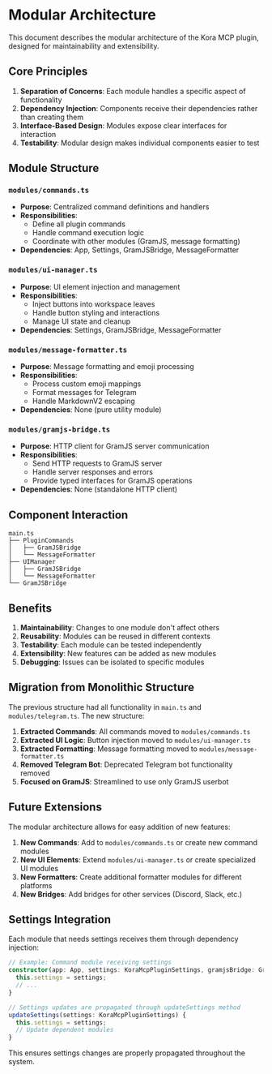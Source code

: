 # Modular Architecture

This document describes the modular architecture of the Kora MCP plugin, designed for maintainability and extensibility.

## Core Principles

1. **Separation of Concerns**: Each module handles a specific aspect of functionality
2. **Dependency Injection**: Components receive their dependencies rather than creating them
3. **Interface-Based Design**: Modules expose clear interfaces for interaction
4. **Testability**: Modular design makes individual components easier to test

## Module Structure

### `modules/commands.ts`

- **Purpose**: Centralized command definitions and handlers
- **Responsibilities**:
  - Define all plugin commands
  - Handle command execution logic
  - Coordinate with other modules (GramJS, message formatting)
- **Dependencies**: App, Settings, GramJSBridge, MessageFormatter

### `modules/ui-manager.ts`

- **Purpose**: UI element injection and management
- **Responsibilities**:
  - Inject buttons into workspace leaves
  - Handle button styling and interactions
  - Manage UI state and cleanup
- **Dependencies**: Settings, GramJSBridge, MessageFormatter

### `modules/message-formatter.ts`

- **Purpose**: Message formatting and emoji processing
- **Responsibilities**:
  - Process custom emoji mappings
  - Format messages for Telegram
  - Handle MarkdownV2 escaping
- **Dependencies**: None (pure utility module)

### `modules/gramjs-bridge.ts`

- **Purpose**: HTTP client for GramJS server communication
- **Responsibilities**:
  - Send HTTP requests to GramJS server
  - Handle server responses and errors
  - Provide typed interfaces for GramJS operations
- **Dependencies**: None (standalone HTTP client)

## Component Interaction

```
main.ts
├── PluginCommands
│   ├── GramJSBridge
│   └── MessageFormatter
├── UIManager
│   ├── GramJSBridge
│   └── MessageFormatter
└── GramJSBridge
```

## Benefits

1. **Maintainability**: Changes to one module don't affect others
2. **Reusability**: Modules can be reused in different contexts
3. **Testability**: Each module can be tested independently
4. **Extensibility**: New features can be added as new modules
5. **Debugging**: Issues can be isolated to specific modules

## Migration from Monolithic Structure

The previous structure had all functionality in `main.ts` and `modules/telegram.ts`. The new structure:

1. **Extracted Commands**: All commands moved to `modules/commands.ts`
2. **Extracted UI Logic**: Button injection moved to `modules/ui-manager.ts`
3. **Extracted Formatting**: Message formatting moved to `modules/message-formatter.ts`
4. **Removed Telegram Bot**: Deprecated Telegram bot functionality removed
5. **Focused on GramJS**: Streamlined to use only GramJS userbot

## Future Extensions

The modular architecture allows for easy addition of new features:

1. **New Commands**: Add to `modules/commands.ts` or create new command modules
2. **New UI Elements**: Extend `modules/ui-manager.ts` or create specialized UI modules
3. **New Formatters**: Create additional formatter modules for different platforms
4. **New Bridges**: Add bridges for other services (Discord, Slack, etc.)

## Settings Integration

Each module that needs settings receives them through dependency injection:

```typescript
// Example: Command module receiving settings
constructor(app: App, settings: KoraMcpPluginSettings, gramjsBridge: GramJSBridge) {
  this.settings = settings;
  // ...
}

// Settings updates are propagated through updateSettings method
updateSettings(settings: KoraMcpPluginSettings) {
  this.settings = settings;
  // Update dependent modules
}
```

This ensures settings changes are properly propagated throughout the system.
